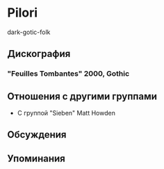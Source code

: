 # Pilori

dark-gotic-folk

## Дискография

### "Feuilles Tombantes" 2000, Gothic




## Отношения с другими группами

* C группой "Sieben" Matt Howden

## Обсуждения


## Упоминания

